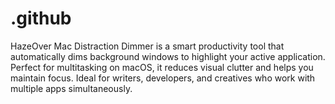 # .github
HazeOver Mac Distraction Dimmer is a smart productivity tool that automatically dims background windows to highlight your active application. Perfect for multitasking on macOS, it reduces visual clutter and helps you maintain focus. Ideal for writers, developers, and creatives who work with multiple apps simultaneously.
